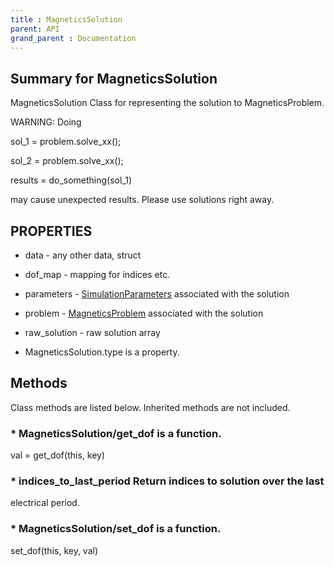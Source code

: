 ```yaml
---
title : MagneticsSolution
parent: API
grand_parent : Documentation
---
```

## Summary for MagneticsSolution
MagneticsSolution Class for representing the solution to MagneticsProblem.


WARNING: Doing

sol_1 = problem.solve_xx();

sol_2 = problem.solve_xx();

results = do_something(sol_1)

may cause unexpected results. Please use solutions right away.
## PROPERTIES
* data - any other data, struct

* dof_map - mapping for indices etc.

* parameters -  [SimulationParameters](SimulationParameters.html) associated with the solution

* problem -  [MagneticsProblem](MagneticsProblem.html) associated with the solution

* raw_solution - raw solution array

* MagneticsSolution.type is a property.

## Methods
Class methods are listed below. Inherited methods are not included.
### * MagneticsSolution/get_dof is a function.
val = get_dof(this, key)

### * indices_to_last_period Return indices to solution over the last
electrical period.

### * MagneticsSolution/set_dof is a function.
set_dof(this, key, val)


